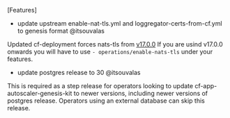 [Features]
* update upstream enable-nat-tls.yml and loggregator-certs-from-cf.yml to genesis format @itsouvalas

Updated cf-deployment forces nats-tls from [v17.0.0](https://github.com/cloudfoundry/cf-deployment/releases/tag/v17.0.0) If you are usind v17.0.0 onwards you will have to use `- operations/enable-nats-tls` under your features.
* update postgres release to 30 @itsouvalas

This is required as a step release for operators looking to update cf-app-autoscaler-genesis-kit to newer versions, including newer versions of postgres release. Operators using an external database can skip this release.

